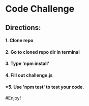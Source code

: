 # Code Challenge
## Directions:
#### 1. Clone repo
#### 2. Go to cloned repo dir in terminal
#### 3. Type 'npm install'
#### 4. Fill out challenge.js
#### *5. Use 'npm test' to test your code.

#Enjoy!
